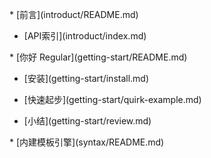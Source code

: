 \* \[前言\]\(introduct/README.md\)

  - \[API索引\]\(introduct/index.md\)

\* \[你好 Regular\]\(getting-start/README.md\)

  - \[安装\]\(getting-start/install.md\)

  - \[快速起步\]\(getting-start/quirk-example.md\)

  - \[小结\]\(getting-start/review.md\)

\* \[内建模板引擎\]\(syntax/README.md\)

